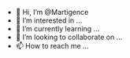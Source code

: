 - 👋 Hi, I’m @Martigence
- 👀 I’m interested in ...
- 🌱 I’m currently learning ...
- 💞️ I’m looking to collaborate on ...
- 📫 How to reach me ...

<!---
Martigence/Martigence is a ✨ special ✨ repository because its `README.md` (this file) appears on your GitHub profile.
You can click the Preview link to take a look at your changes.
--->
